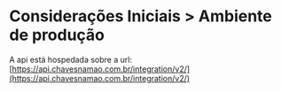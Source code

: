 # Considerações Iniciais > Ambiente de produção
A api está hospedada sobre a url:
[https://api.chavesnamao.com.br/integration/v2/](https://api.chavesnamao.com.br/integration/v2/)